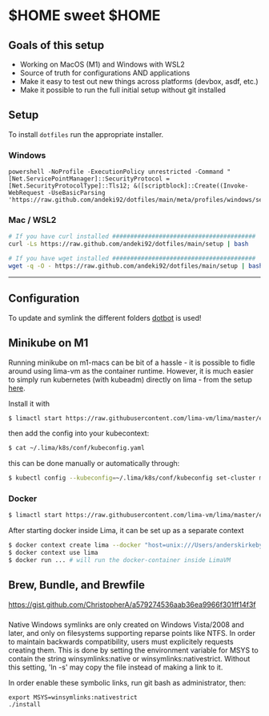 # $HOME sweet $HOME

## Goals of this setup

- Working on MacOS (M1) and Windows with WSL2
- Source of truth for configurations AND applications
- Make it easy to test out new things across platforms (devbox, asdf, etc.)
- Make it possible to run the full initial setup without git installed

## Setup

To install `dotfiles` run the appropriate installer.

### Windows

```pwsh
powershell -NoProfile -ExecutionPolicy unrestricted -Command "[Net.ServicePointManager]::SecurityProtocol = [Net.SecurityProtocolType]::Tls12; &([scriptblock]::Create((Invoke-WebRequest -UseBasicParsing 'https://raw.github.com/andeki92/dotfiles/main/meta/profiles/windows/setup.ps1')))"
```

### Mac / WSL2

```zsh
# If you have curl installed ########################################
curl -Ls https://raw.github.com/andeki92/dotfiles/main/setup | bash

# If you have wget installed ########################################
wget -q -O - https://raw.github.com/andeki92/dotfiles/main/setup | bash
```

---

## Configuration

To update and symlink the different folders [dotbot](https://github.com/anishathalye/dotbot) is used!

## Minikube on M1

Running minikube on m1-macs can be bit of a hassle - it is possible to fidle around using lima-vm as the container runtime. However, it is much easier to simply run kubernetes (with kubeadm) directly on lima - from the setup [here](https://github.com/lima-vm/lima/blob/master/examples/k8s.yaml).

Install it with

```sh
$ limactl start https://raw.githubusercontent.com/lima-vm/lima/master/examples/k8s.yaml
```

then add the config into your kubecontext:

```sh
$ cat ~/.lima/k8s/conf/kubeconfig.yaml
```

this can be done manually or automatically through:

```sh
$ kubectl config --kubeconfig=~/.lima/k8s/conf/kubeconfig set-cluster minikube --server=https://127.0.0.1:6443
```

### Docker

```sh
$ limactl start https://raw.githubusercontent.com/lima-vm/lima/master/examples/docker.yaml
```

After starting docker inside Lima, it can be set up as a separate context

```sh
$ docker context create lima --docker "host=unix:///Users/anderskirkeby/.lima/docker/sock/docker.sock"
$ docker context use lima
$ docker run ... # will run the docker-container inside LimaVM
```

## Brew, Bundle, and Brewfile

https://gist.github.com/ChristopherA/a579274536aab36ea9966f301ff14f3f

###

Native Windows symlinks are only created on Windows Vista/2008 and later, and only on filesystems supporting reparse points like NTFS. In order to maintain backwards compatibility, users must explicitely requests creating them. This is done by setting the environment variable for MSYS to contain the string winsymlinks:native or winsymlinks:nativestrict. Without this setting, 'ln -s' may copy the file instead of making a link to it.

In order enable these symbolic links, run git bash as administrator, then:

```
export MSYS=winsymlinks:nativestrict
./install
```
